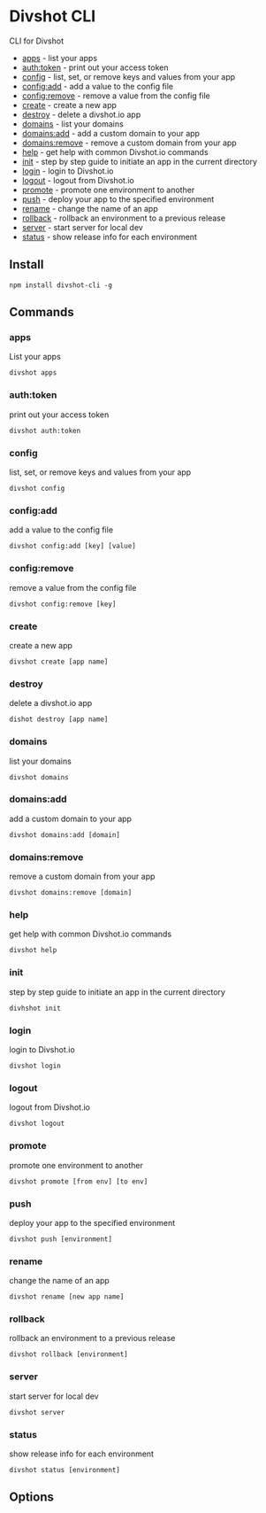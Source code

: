 Divshot CLI
===========

CLI for Divshot

* [apps]() - list your apps
* [auth:token]() - print out your access token
* [config]() - list, set, or remove keys and values from your app
* [config:add]() - add a value to the config file
* [config:remove]() - remove a value from the config file
* [create]() - create a new app
* [destroy]() - delete a divshot.io app
* [domains]() - list your domains
* [domains:add]() - add a custom domain to your app
* [domains:remove]() - remove a custom domain from your app
* [help]() - get help with common Divshot.io commands
* [init]() - step by step guide to initiate an app in the current directory
* [login]() - login to Divshot.io
* [logout]() - logout from Divshot.io
* [promote]() - promote one environment to another
* [push]() - deploy your app to the specified environment
* [rename]() - change the name of an app
* [rollback]() - rollback an environment to a previous release
* [server]() - start server for local dev
* [status]() - show release info for each environment


## Install

```
npm install divshot-cli -g
```

## Commands

### apps

List your apps

```
divshot apps
```

### auth:token

print out your access token

```
divshot auth:token
```

### config

list, set, or remove keys and values from your app

```
divshot config
```

### config:add

add a value to the config file

```
divshot config:add [key] [value]
```

### config:remove

remove a value from the config file

```
divshot config:remove [key]
```

### create

create a new app

```
divshot create [app name]
```

### destroy

delete a divshot.io app

```
dishot destroy [app name]
```

### domains

list your domains

```
divshot domains
```

### domains:add

add a custom domain to your app

```
divshot domains:add [domain]
```

### domains:remove

remove a custom domain from your app

```
divshot domains:remove [domain]
```

### help

get help with common Divshot.io commands

```
divshot help
```

### init

step by step guide to initiate an app in the current directory

```
divhshot init
```

### login

login to Divshot.io

```
divshot login
```

### logout

logout from Divshot.io

```
divshot logout
```

### promote

promote one environment to another

```
divshot promote [from env] [to env]
```

### push

deploy your app to the specified environment

```
divshot push [environment]
```

### rename

change the name of an app

```
divshot rename [new app name]
```

### rollback

rollback an environment to a previous release

```
divshot rollback [environment]
```

### server

start server for local dev

```
divshot server
```

### status

show release info for each environment

```
divshot status [environment]
```

## Options


